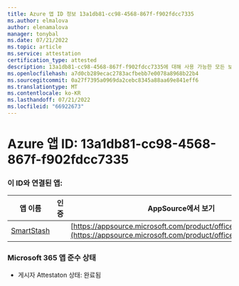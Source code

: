 ```yaml
---
title: Azure 앱 ID 정보 13a1db81-cc98-4568-867f-f902fdcc7335
ms.author: elmalova
author: elenamalova
manager: tonybal
ms.date: 07/21/2022
ms.topic: article
ms.service: attestation
certification_type: attested
description: 13a1db81-cc98-4568-867f-f902fdcc7335에 대해 사용 가능한 모든 보안 및 규정 준수 정보입니다.
ms.openlocfilehash: a7d0cb289ecac2783acfbebb7e0078a8968b22b4
ms.sourcegitcommit: 0a27f7395a0969da2cebc8345a88aa69e841eff6
ms.translationtype: MT
ms.contentlocale: ko-KR
ms.lasthandoff: 07/21/2022
ms.locfileid: "66922673"
---
```

# <a name="azure-app-id-13a1db81-cc98-4568-867f-f902fdcc7335"></a>Azure 앱 ID: 13a1db81-cc98-4568-867f-f902fdcc7335


### <a name="apps-associated-with-this-id"></a>이 ID와 연결된 앱:
| **앱 이름** | **인증** | **AppSource에서 보기** |
|--------------|---------------|-----------------------|
| [SmartStash](../forward/WA200004223.md) |  | [https://appsource.microsoft.com/product/office/WA200004223](https://appsource.microsoft.com/product/office/WA200004223) |

### <a name="microsoft-365-app-compliance-status"></a>Microsoft 365 앱 준수 상태
- 게시자 Attestaton 상태: 완료됨

